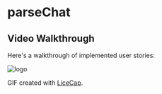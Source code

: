 # parseChat

## Video Walkthrough 

Here's a walkthrough of implemented user stories:

![logo](https://github.com/changrif/GithubRepoFinder/blob/master/GithubDemo/git.gif)

GIF created with [LiceCap](http://www.cockos.com/licecap/).
